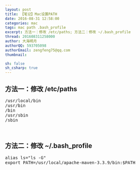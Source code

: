 ```yaml
---
layout: post
title: 【笔记】Mac设置PATH
date: 2016-08-31 12:58:00
categories: mac
tags: mac path .bash_profile
excerpt: 方法一：修改 /etc/paths; 方法二：修改 ~/.bash_profile
thread: 201608311258000
author: 大海明月
authorQQ: 593705098
authorEmail: zengfeng75@qq.com
thumbnail:

sh: false
sh_csharp: true
---
```


<h2 class="nav1">方法一：修改 /etc/paths</h2>


<pre>
/usr/local/bin
/usr/bin
/bin
/usr/sbin
/sbin
</pre>

<br>


<h2 class="nav1">方法二：修改 ~/.bash_profile</h2>

<pre>
alias ls="ls -G"
export PATH=/usr/local/apache-maven-3.3.9/bin:$PATH  
</pre>